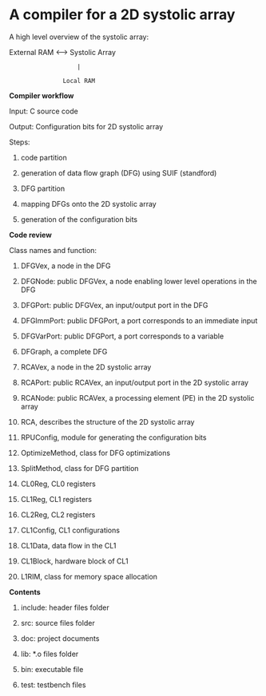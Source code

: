 # A compiler for a 2D systolic array

A high level overview of the systolic array:

External RAM <--> Systolic Array

                       |
                       
                   Local RAM

**Compiler workflow**

Input: C source code

Output: Configuration bits for 2D systolic array

Steps:

1. code partition

2. generation of data flow graph (DFG) using SUIF (standford)

3. DFG partition

4. mapping DFGs onto the 2D systolic array

5. generation of the configuration bits

**Code review**

Class names and function:

1. DFGVex, a node in the DFG

2. DFGNode: public DFGVex, a node enabling lower level operations in the DFG

3. DFGPort: public DFGVex, an input/output port in the DFG

4. DFGImmPort: public DFGPort, a port corresponds to an immediate input

5. DFGVarPort: public DFGPort, a port corresponds to a variable

6. DFGraph, a complete DFG

7. RCAVex, a node in the 2D systolic array

8. RCAPort: public RCAVex, an input/output port in the 2D systolic array

9. RCANode: public RCAVex, a processing element (PE) in the 2D systolic array

10. RCA, describes the structure of the 2D systolic array

11. RPUConfig, module for generating the configuration bits

12. OptimizeMethod, class for DFG optimizations

13. SplitMethod, class for DFG partition

14. CL0Reg, CL0 registers

15. CL1Reg, CL1 registers

16. CL2Reg, CL2 registers

17. CL1Config, CL1 configurations

18. CL1Data, data flow in the CL1

19. CL1Block, hardware block of CL1

20. L1RIM, class for memory space allocation

**Contents**

1. include: header files folder

2. src: source files folder

3. doc: project documents

4. lib: *.o files folder

5. bin: executable file

6. test: testbench files



 
